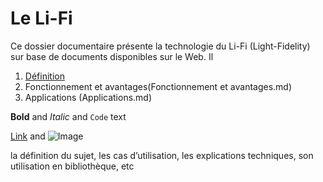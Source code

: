 # Le Li-Fi 

Ce dossier documentaire présente la technologie du Li-Fi (Light-Fidelity) sur base de documents disponibles sur le Web.
Il 

1. [Définition](definitions.md) 
2. Fonctionnement et avantages(Fonctionnement et avantages.md)
3. Applications (Applications.md)


**Bold** and _Italic_ and `Code` text

[Link](url) and ![Image](src)




 la définition du sujet, les cas d’utilisation, les explications techniques, son utilisation en bibliothèque, etc
